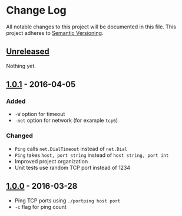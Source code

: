 # Change Log

All notable changes to this project will be documented in this file.
This project adheres to [Semantic Versioning](http://semver.org/).

## [Unreleased]

Nothing yet.

## [1.0.1] - 2016-04-05

### Added

- `-W` option for timeout
- `-net` option for network (for example `tcp6`)

### Changed

- `Ping` calls `net.DialTimeout` instead of `net.Dial`
- `Ping` takes `host, port string` instead of `host string, port int`
- Improved project organization
- Unit tests use random TCP port instead of 1234

## [1.0.0] - 2016-03-28

- Ping TCP ports using `./portping host port`
- `-c` flag for ping count

[Unreleased]: https://github.com/janosgyerik/portping/compare/v1.0.1...HEAD
[1.0.1]: https://github.com/janosgyerik/portping/compare/v1.0.0...v1.0.1
[1.0.0]: https://github.com/janosgyerik/portping/compare/065f1d5659af522502d4632085322b1ab65c009f...v1.0.0
